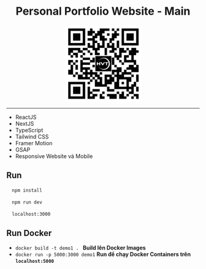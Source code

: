 <div align="center">
  <h1>Personal Portfolio Website - Main</h1>   
</div>   

<div align="center">
<img src="./public/qr.png" alt="QR Code" width="200" />
</div>  

<hr/>

- ReactJS  
- NextJS
- TypeScript 
- Tailwind CSS 
- Framer Motion  
- GSAP
- Responsive Website và Mobile 
  
## Run

```bash
  npm install
```
```bash
  npm run dev
```
```bash
  localhost:3000
```

## Run Docker
 
- `docker build -t demo1 . ` **Build lên Docker Images**
- `docker run -p 5000:3000 demo1` **Run để chạy Docker Containers trên `localhost:5000`**